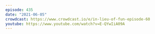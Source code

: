 ```yaml
---
episode: 435
date: "2021-06-05"
crowdcast: https://www.crowdcast.io/e/in-lieu-of-fun-episode-60
youtube: https://www.youtube.com/watch?v=E-QYwIiA09A
---
```



